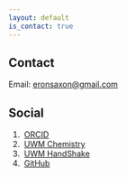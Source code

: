 ```yaml
---
layout: default
is_contact: true
---
```

## Contact

Email: [eronsaxon@gmail.com](mailto:eronsaxon@gmail.com)

## Social


1.  &nbsp;[ORCID](https://orcid.org/0000-0002-6349-7304)
2.  &nbsp;[UWM Chemistry](https://uwm.edu/chemistry/our-people/saxon-eron/)
3.  &nbsp;[UWM HandShake](https://uwm.joinhandshake.com/stu/users/5693813)
4.  &nbsp;[GitHub](https://github.com/eronsaxon)